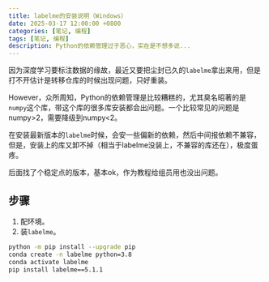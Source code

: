 ```yaml
---
title: labelme的安装说明（Windows）
date: 2025-03-17 12:00:00 +0800
categories: [笔记, 编程]
tags: [笔记, 编程]
description: Python的依赖管理过于恶心，实在是不想多说...
---
```


因为深度学习要标注数据的缘故，最近又要把尘封已久的`labelme`拿出来用，但是打不开估计是转移仓库的时候出现问题，只好重装。

However，众所周知，Python的依赖管理是比较糟糕的，尤其臭名昭著的是`numpy`这个库，带这个库的很多库安装都会出问题。一个比较常见的问题是numpy>2，需要降级到numpy<2。

在安装最新版本的`labelme`时候，会安一些偏新的依赖，然后中间报依赖不兼容，但是，安装上的库又卸不掉（相当于labelme没装上，不兼容的库还在），极度蛋疼。

后面找了个稳定点的版本，基本ok，作为教程给组员用也没出问题。

## 步骤

1. 配环境。
2. 装`labelme`。

```bash
python -m pip install --upgrade pip
conda create -n labelme python=3.8
conda activate labelme
pip install labelme==5.1.1
```